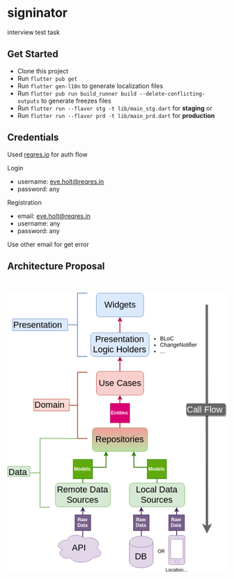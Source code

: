# signinator

interview test task

## Get Started

- Clone this project
- Run `flutter pub get`
- Run `flutter gen-l10n` to generate localization files
- Run `flutter pub run build_runner build --delete-conflicting-outputs` to generate freezes files
- Run `flutter run --flavor stg -t lib/main_stg.dart` for **staging** or
- Run `flutter run --flavor prd -t lib/main_prd.dart` for **production**

## Credentials 
Used [reqres.io](https://reqres.in/) for auth flow

Login
 - username: eve.holt@reqres.in
 - password: any

Registration
 - email: eve.holt@reqres.in
 - username: any
 - password: any

Use other email for get error

## Architecture Proposal

<br>

![architecture-proposal](./architecture-proposal.png)
